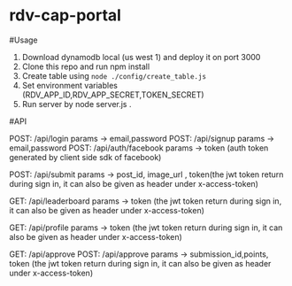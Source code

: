 # rdv-cap-portal

#Usage

1. Download dynamodb local (us west 1) and deploy it on port 3000
2. Clone this repo and run npm install
3. Create table using ``` node ./config/create_table.js ```
4. Set environment variables (RDV_APP_ID,RDV_APP_SECRET,TOKEN_SECRET)
5. Run server by node server.js .

#API

POST: /api/login
    params -> email,password
POST: /api/signup
    params -> email,password
POST: /api/auth/facebook
    params -> token (auth token generated by client side sdk of facebook)

POST: /api/submit
    params -> post_id, image_url , token(the jwt token return during sign in, it can also be given as header under x-access-token)

GET: /api/leaderboard
    params -> token (the jwt token return during sign in, it can also be given as header under x-access-token)

GET: /api/profile
    params -> token (the jwt token return during sign in, it can also be given as header under x-access-token)

GET: /api/approve
POST: /api/approve
    params -> submission_id,points, token (the jwt token return during sign in, it can also be given as header under x-access-token)

